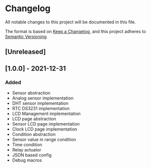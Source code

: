# Changelog

All notable changes to this project will be documented in this file.

The format is based on [Keep a Changelog](https://keepachangelog.com/en/1.0.0/),
and this project adheres to [Semantic Versioning](https://semver.org/spec/v2.0.0.html).

## [Unreleased]

## [1.0.0] - 2021-12-31

### Added

- Sensor abstraction
- Analog sensor implementation
- DHT sensor implementation
- RTC DS3231 implementation
- LCD Management implementation
- LCD page abstraction
- Sensor LCD page implementation
- Clock LCD page implementation
- Condition abstraction
- Sensor value in range condition
- Time condition
- Relay actuator
- JSON based config
- Debug macros
